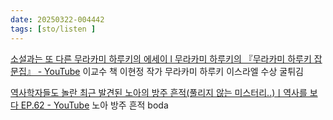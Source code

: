 ```yaml
---
date: 20250322-004442
tags: [sto/listen ]
---
```


[소설과는 또 다른 무라카미 하루키의 에세이 l 무라카미 하루키의 『무라카미 하루키 잡문집』 - YouTube](https://www.youtube.com/watch?v=QrAe0Wbz7aA&list=PLo6Q0Nd21qXNA9R6CNd7Y98r7TRw9uaZe&index=2) 이교수 책 이현정 작가 무라카미 하루키 이스라엘 수상 굴튀김

[역사학자들도 놀란 최근 발견된 노아의 방주 흔적(풀리지 않는 미스터리..)ㅣ역사를 보다 EP.62 - YouTube](https://www.youtube.com/watch?v=N_KO6pyCf9Y) 노아 방주 흔적 boda 

